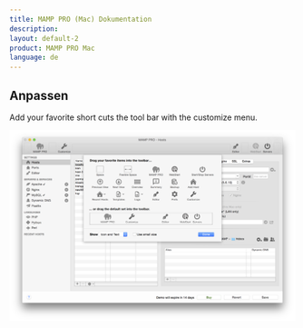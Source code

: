 ```yaml
---
title: MAMP PRO (Mac) Dokumentation
description: 
layout: default-2
product: MAMP PRO Mac
language: de
---
```


## Anpassen

Add your favorite short cuts the tool bar with the customize menu.


![MAMP](Anpassen.png)


